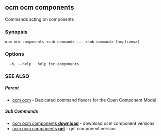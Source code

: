 ## ocm ocm components

Commands acting on components

### Synopsis

```
ocm ocm components <sub-command> ... <sub command> [<options>]
```

### Options

```
  -h, --help   help for components
```

### SEE ALSO

##### Parent

* [ocm ocm](ocm_ocm.md)	 - Dedicated command flavors for the Open Component Model


##### Sub Commands

* [ocm ocm components <b>download</b>](ocm_ocm_components_download.md)	 - download ocm component versions
* [ocm ocm components <b>get</b>](ocm_ocm_components_get.md)	 - get component version

